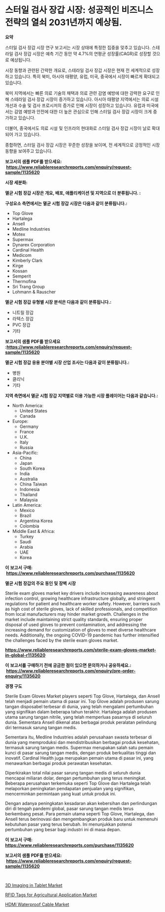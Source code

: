 <p><h1>스터일 검사 장갑 시장: 성공적인 비즈니스 전략의 열쇠 2031년까지 예상됨.</h1></p><p><strong>요약</strong></p>
<p><p>스터일 검사 장갑 시장 연구 보고서는 시장 상태에 특정한 집중을 맞추고 있습니다. 스테라일 검사 장갑 시장은 예측 기간 동안 약 4.7%의 연평균 성장률(CAGR)로 성장할 것으로 예상됩니다.</p><p>시장 동향과 관련된 간략한 개요로, 스테라일 검사 장갑 시장은 현재 전 세계적으로 성장하고 있습니다. 특히 북미, 아시아 태평양, 유럽, 미국, 중국에서 시장이 빠르게 확대되고 있습니다.</p><p>북미 지역에서는 빠른 의료 기술의 채택과 의료 관련 감염 예방에 대한 강력한 요구로 인해 스테라일 검사 장갑 시장이 증가하고 있습니다. 아시아 태평양 지역에서는 의료 시설 개선과 수술 및 검사 프로시저의 증가로 인해 시장이 성장하고 있습니다. 유럽과 미국에서는 감염 예방과 안전에 대한 더 높은 관심으로 인해 스터일 검사 장갑 시장이 크게 증가하고 있습니다.</p><p>더불어, 중국에서도 의료 시설 및 인프라의 현대화로 스터일 검사 장갑 시장이 날로 확대되어 가고 있습니다.</p><p>종합하면, 스터일 검사 장갑 시장은 꾸준한 성장을 보이며, 전 세계적으로 긍정적인 시장 동향을 보여주고 있습니다.</p></p>
<p><strong>보고서의 샘플 PDF를 받으세요: &nbsp;<a href="https://www.reliableresearchreports.com/enquiry/request-sample/1135620">https://www.reliableresearchreports.com/enquiry/request-sample/1135620</a></strong></p>
<p><strong>시장 세분화:</strong></p>
<p><strong> 멸균 시험 장갑 시장은 개요, 배포, 애플리케이션 및 지역으로 더 분류됩니다. :</strong></p>
<p><strong>구성요소 측면에서는 멸균 시험 장갑 시장은 다음과 같이 분류됩니다.:</strong></p>
<p><ul><li>Top Glove</li><li>Hartalega</li><li>Ansell</li><li>Medline Industries</li><li>Motex</li><li>Supermax</li><li>Dynarex Corporation</li><li>Cardinal Health</li><li>Medicom</li><li>Kimberly Clark</li><li>Kirge</li><li>Kossan</li><li>Semperit</li><li>Thermofina</li><li>Sri Trang Group</li><li>Lohmann & Rauscher</li></ul></p>
<p><strong> 멸균 시험 장갑 유형별 시장 분석은 다음과 같이 분류됩니다.:</strong></p>
<p><ul><li>니트릴 장갑</li><li>라텍스 장갑</li><li>PVC 장갑</li><li>기타</li></ul></p>
<p><strong>보고서의 샘플 PDF를 받으세요 :<a href="https://www.reliableresearchreports.com/enquiry/request-sample/1135620">https://www.reliableresearchreports.com/enquiry/request-sample/1135620</a></strong></p>
<p><strong> 멸균 시험 장갑 응용 분야별 시장 산업 조사는 다음과 같이 분류됩니다.:</strong></p>
<p><ul><li>병원</li><li>클리닉</li><li>기타</li></ul></p>
<p><strong>지역 측면에서 멸균 시험 장갑 지역별로 이용 가능한 시장 플레이어는 다음과 같습니다.:</strong></p>
<p><ul>
    <li>
        North America:
        <ul>
            <li>United States</li>
            <li>Canada</li>
        </ul>
    </li>
    <li>
        Europe:
        <ul>
            <li>Germany</li>
            <li>France</li>
            <li>U.K.</li>
            <li>Italy</li>
            <li>Russia</li>
        </ul>
    </li>
    <li>
        Asia-Pacific:
        <ul>
            <li>China</li>
            <li>Japan</li>
            <li>South Korea</li>
            <li>India</li>
            <li>Australia</li>
            <li>China Taiwan</li>
            <li>Indonesia</li>
            <li>Thailand</li>
            <li>Malaysia</li>
        </ul>
    </li>
    <li>
        Latin America:
        <ul>
            <li>Mexico</li>
            <li>Brazil</li>
            <li>Argentina Korea</li>
            <li>Colombia</li>
        </ul>
    </li>
    <li>
        Middle East & Africa:
        <ul>
            <li>Turkey</li>
            <li>Saudi</li>
            <li>Arabia</li>
            <li>UAE</li>
            <li>Korea</li>
        </ul>
    </li>
    </ul></p>
<p><strong>이 보고서 구매: &nbsp;<a href="https://www.reliableresearchreports.com/purchase/1135620">https://www.reliableresearchreports.com/purchase/1135620</a></strong></p>
<p><strong>멸균 시험 장갑의 주요 동인 및 장벽 시장</strong></p>
<p><p>Sterile exam gloves market key drivers include increasing awareness about infection control, growing healthcare infrastructure globally, and stringent regulations for patient and healthcare worker safety. However, barriers such as high cost of sterile gloves, lack of skilled professionals, and competition from local manufacturers may hinder market growth. Challenges in the market include maintaining strict quality standards, ensuring proper disposal of used gloves to prevent contamination, and addressing the increasing demand for customization of gloves to meet diverse healthcare needs. Additionally, the ongoing COVID-19 pandemic has further intensified the challenges faced by the sterile exam gloves market.</p></p>
<p><strong><a href="https://www.reliableresearchreports.com/sterile-exam-gloves-market-in-global-r1135620">https://www.reliableresearchreports.com/sterile-exam-gloves-market-in-global-r1135620</a></strong></p>
<p><strong>이 보고서를 구매하기 전에 궁금한 점이 있으면 문의하거나 공유하세요.: &nbsp;<a href="https://www.reliableresearchreports.com/enquiry/pre-order-enquiry/1135620">https://www.reliableresearchreports.com/enquiry/pre-order-enquiry/1135620</a></strong></p>
<p><strong>경쟁 구도</strong></p>
<p><p>Sterile Exam Gloves Market players seperti Top Glove, Hartalega, dan Ansell telah menjadi pemain utama di pasar ini. Top Glove adalah produsen sarung tangan disposabel terbesar di dunia, yang telah mengalami pertumbuhan yang signifikan dalam beberapa tahun terakhir. Hartalega adalah produsen utama sarung tangan nitrile, yang telah memperluas pasarnya di seluruh dunia. Sementara Ansell dikenal atas berbagai produk peralatan pelindung diri termasuk sarung tangan medis.</p><p>Sementara itu, Medline Industries adalah perusahaan swasta terbesar di dunia yang memproduksi dan mendistribusikan berbagai produk kesehatan, termasuk sarung tangan medis. Supermax merupakan salah satu pemain kunci di pasar sarung tangan medis, dengan produk berkualitas tinggi dan inovatif. Cardinal Health juga merupakan pemain utama di pasar ini, yang menawarkan berbagai produk perawatan kesehatan.</p><p>Diperkirakan total nilai pasar sarung tangan medis di seluruh dunia mencapai miliaran dolar, dengan pertumbuhan yang terus meningkat. Beberapa perusahaan terkemuka seperti Top Glove dan Hartalega telah melaporkan peningkatan pendapatan penjualan yang signifikan, mencerminkan permintaan yang kuat untuk produk ini.</p><p>Dengan adanya peningkatan kesadaran akan kebersihan dan perlindungan diri di tengah pandemi global, pasar sarung tangan medis terus berkembang pesat. Para pemain utama seperti Top Glove, Hartalega, dan Ansell terus berinovasi dan mengembangkan produk baru untuk memenuhi kebutuhan pasar yang terus berubah. Ini menunjukkan potensi pertumbuhan yang besar bagi industri ini di masa depan.</p></p>
<p><strong>이 보고서 구매: &nbsp; <a href="https://www.reliableresearchreports.com/purchase/1135620">https://www.reliableresearchreports.com/purchase/1135620</a></strong></p>
<p><strong>보고서의 샘플 PDF를 받으세요: &nbsp;<a href="https://www.reliableresearchreports.com/enquiry/request-sample/1135620">https://www.reliableresearchreports.com/enquiry/request-sample/1135620</a></strong><strong></strong></p>
<p>&nbsp;</p>
<p><p><a href="https://www.linkedin.com/pulse/3d-imaging-tablet-market-exploring-share-trends-future-growth-9vkqf?trackingId=8zkJZ9a3wzHOf65RZm6y7Q%3D%3D">3D Imaging in Tablet Market</a></p><p><a href="https://www.linkedin.com/pulse/rfid-tags-agricultural-application-market-size-outlook-forecast-ip80c?trackingId=m21d2BEuExHQSdHg%2Fbb27g%3D%3D">RFID Tags for Agricultural Application Market</a></p><p><a href="https://www.linkedin.com/pulse/hdmi-waterproof-cable-market-key-successful-business-strategy-rxs8f?trackingId=USh3jOcW7A4w6BtQclCIhw%3D%3D">HDMI Waterproof Cable Market</a></p></p>